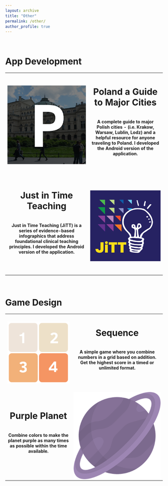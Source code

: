 ```yaml
---
layout: archive
title: "Other"
permalink: /other/
author_profile: true
---
```


<br/>

# App Development

<table style="width: 100%; table-layout: fixed; border: none; border-collapse: collapse;">
  <tr>
  <th style="border: none;">
  <img align="left" src="../files/other/poland_icon.png">
  </th>
  <th style="border: none;">

<h1>Poland a Guide to Major Cities</h1>
<br/>
A complete guide to major Polish cities - (i.e. Krakow, Warsaw, Lublin, Lodz) and a helpful resource for anyone traveling to Poland. I developed the Android version of the application.

<br/><br/>

  <a href="https://play.google.com/store/apps/details?id=net.multieducator.poland&hl=en&gl=US" rel="permalink"><i class="fab fa-google-play zoom fa-2x" aria-hidden="true"></i></a>

  <a href="https://apps.apple.com/us/app/poland-a-guide-to-major-cities-and-jewish-sites/id901499355" rel="permalink"><i class="fab fa-app-store-ios zoom fa-2x" aria-hidden="true"></i></a>

  </th>
  </tr>
  <tr>
  <th style="border: none;">

<h1>Just in Time Teaching</h1>
<br/>
Just in Time Teaching (JiTT) is a series of evidence-based infographics that address foundational clinical teaching principles. I developed the Android version of the application.

<br/><br/>

<a href="https://play.google.com/store/apps/details?id=com.multieducator.jitt&hl=en&gl=US" rel="permalink"><i class="fab fa-google-play zoom fa-2x" aria-hidden="true"></i></a>

<a href="https://apps.apple.com/us/app/jitt-infographics/id1536470883" rel="permalink"><i class="fab fa-app-store-ios zoom fa-2x" aria-hidden="true"></i></a>

  </th>
  <th style="border: none;">
  <img align="right" src="../files/other/jitt_icon.png">
  </th>
  </tr>
</table>

<br/>

# Game Design

<table style="width: 100%; table-layout: fixed; border: none; border-collapse: collapse;">
  <tr >
  <th style="border: none;">
  <img align="left" src="../files/other/sequence.png">
  </th>
  <th style="border: none;">

<h1>Sequence</h1>
<br/>
A simple game where you combine numbers in a grid based on addition. Get the highest score in a timed or unlimited format.

<br/><br/>

  <a href="https://play.google.com/store/apps/details?id=net.multieducator.poland&hl=en&gl=US" rel="permalink"><i class="fas fa-play zoom fa-2x" aria-hidden="true"></i></a>

  </th>
  </tr>
  <tr>
  <th style="border: none;">

<h1>Purple Planet</h1>
<br/>
Combine colors to make the planet purple as many times as possible within the time available.

<br/><br/>

<a href="https://play.google.com/store/apps/details?id=net.multieducator.poland&hl=en&gl=US" rel="permalink"><i class="fas fa-play zoom fa-2x" aria-hidden="true"></i></a>

  </th>
  <th style="border: none;">
  <img align="right" src="../files/other/purple_planet.png">
  </th>
  </tr>
</table>
